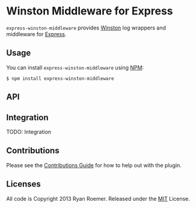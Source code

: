 Winston Middleware for Express
==============================

`express-winston-middleware` provides [Winston][winston] log wrappers and
middleware for [Express][express].

## Usage

You can install `express-winston-middleware` using [NPM][npm]:

```
$ npm install express-winston-middleware
```

## API


## Integration

TODO: Integration

## Contributions

Please see the [Contributions Guide](./CONTRIBUTING.md) for how to help out
with the plugin.

## Licenses
All code is Copyright 2013 Ryan Roemer.
Released under the [MIT](./LICENSE.txt) License.

[winston]: https://github.com/flatiron/winston
[express]: http://expressjs.com/
[npm]: https://npmjs.org/package/express-winston-middleware
